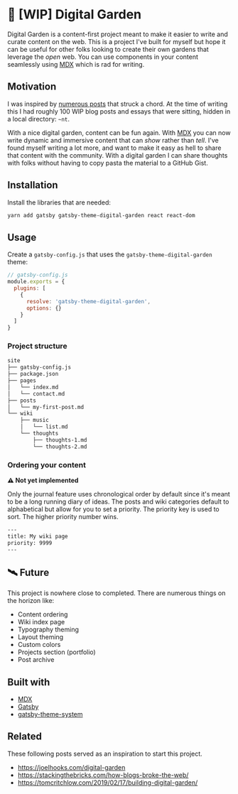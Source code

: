 # 🌻 [WIP] Digital Garden

Digital Garden is a content-first project meant to make it easier to
write and curate content on the web. This is a project I've built for
myself but hope it can be useful for other folks looking to create
their own gardens that leverage the _open_ web. You can use components
in your content seamlessly using [MDX][] which is rad for writing.

## Motivation

I was inspired by [numerous posts](#related) that struck a chord.
At the time of writing this I had roughly 100 WIP blog posts and essays
that were sitting, hidden in a local directory: `~nt`.

With a nice digital garden, content can be fun again. With [MDX][] you can
now write dynamic and immersive content that can _show_ rather than _tell_.
I've found myself writing a lot more, and want to make it easy as hell to
share that content with the community. With a digital garden I can share
thoughts with folks without having to copy pasta the material to a GitHub
Gist.

## Installation

Install the libraries that are needed:

```sh
yarn add gatsby gatsby-theme-digital-garden react react-dom
```

## Usage

Create a `gatsby-config.js` that uses the `gatsby-theme-digital-garden`
theme:

```js
// gatsby-config.js
module.exports = {
  plugins: [
    {
      resolve: 'gatsby-theme-digital-garden',
      options: {}
    }
  ]
}
```

### Project structure

```txt
site
├── gatsby-config.js
├── package.json
├── pages
│   └── index.md
│   └── contact.md
├── posts
│   └── my-first-post.md
└── wiki
    ├── music
    │   └── list.md
    └── thoughts
        ├── thoughts-1.md
        └── thoughts-2.md
```

### Ordering your content

__:warning: Not yet implemented__

Only the journal feature uses chronological order by default since it's meant
to be a long running diary of ideas. The posts and wiki categories default
to alphabetical but allow for you to set a priority. The priority key is used
to sort. The higher priority number wins.

```txt
---
title: My wiki page
priority: 9999
---
```

## 🛰 Future

This project is nowhere close to completed. There are numerous
things on the horizon like:

- Content ordering
- Wiki index page
- Typography theming
- Layout theming
- Custom colors
- Projects section (portfolio)
- Post archive

## Built with

- [MDX][]
- [Gatsby][]
- [gatsby-theme-system][]

## Related

These following posts served as an inspiration to start this project.

- https://joelhooks.com/digital-garden
- https://stackingthebricks.com/how-blogs-broke-the-web/
- https://tomcritchlow.com/2019/02/17/building-digital-garden/

[mdx]: https://mdxjs.com

[gatsby]: https://gatsbyjs.org

[gatsby-theme-system]: https://gatsby-themes.now.sh
